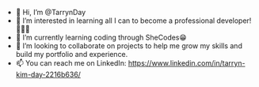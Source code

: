 - 👋 Hi, I’m @TarrynDay
- 👀 I’m interested in learning all I can to become a professional developer!👩🏼‍💻 
- 🌱 I’m currently learning coding through SheCodes😁 
- 💞️ I’m looking to collaborate on projects to help me grow my skills and build my portfolio and experience.
- 📫 You can reach me on LinkedIn: https://www.linkedin.com/in/tarryn-kim-day-2216b636/ 

<!---
TarrynDay/TarrynDay is a ✨ special ✨ repository because its `README.md` (this file) appears on your GitHub profile.
You can click the Preview link to take a look at your changes.
--->
